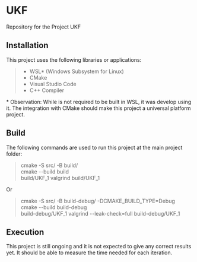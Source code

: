 # UKF
Repository for the Project UKF

## Installation

This project uses the following libraries or applications:

> - WSL* (Windows Subsystem for Linux)
> - CMake
> - Visual Studio Code
> - C++ Compiler

\* Observation: While is not required to be built in WSL, it was develop using it. The integration with CMake should make this project a universal platform project.

## Build

The following commands are used to run this project at the main project folder:

> cmake -S src/ -B build/ \
> cmake --build build \
> build/UKF_1
> valgrind build/UKF_1

Or

> cmake -S src/ -B build-debug/ -DCMAKE_BUILD_TYPE=Debug \
> cmake --build build-debug \
> build-debug/UKF_1
> valgrind --leak-check=full build-debug/UKF_1

## Execution

This project is still ongoing and it is not expected to give any correct results yet. It should be able to measure the time needed for each iteration.